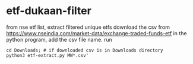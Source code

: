 # etf-dukaan-filter
from nse etf list, extract filtered unique etfs
download the csv from https://www.nseindia.com/market-data/exchange-traded-funds-etf
in the python program, add the csv file name.
run
```
cd Downloads; # if downloaded csv is in Downloads directory
python3 etf-extract.py MW*.csv'
```

